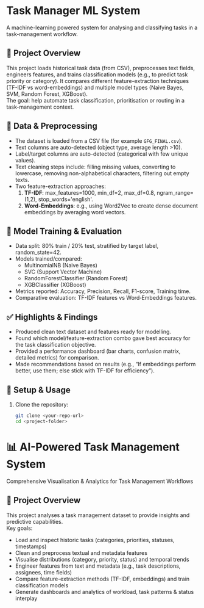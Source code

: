 # Task Manager ML System  
A machine-learning powered system for analysing and classifying tasks in a task-management workflow.

## 🎯 Project Overview  
This project loads historical task data (from CSV), preprocesses text fields, engineers features, and trains classification models (e.g., to predict task priority or category). It compares different feature-extraction techniques (TF-IDF vs word-embeddings) and multiple model types (Naive Bayes, SVM, Random Forest, XGBoost).  
The goal: help automate task classification, prioritisation or routing in a task-management context.

## 📂 Data & Preprocessing  
- The dataset is loaded from a CSV file (for example `GFG_FINAL.csv`).  
- Text columns are auto-detected (object type, average length >10).  
- Label/target columns are auto-detected (categorical with few unique values).  
- Text cleaning steps include: filling missing values, converting to lowercase, removing non-alphabetical characters, filtering out empty texts.  
- Two feature-extraction approaches:  
  1. **TF-IDF**: max_features=1000, min_df=2, max_df=0.8, ngram_range=(1,2), stop_words='english'.  
  2. **Word-Embeddings**: e.g., using Word2Vec to create dense document embeddings by averaging word vectors.

## 🧪 Model Training & Evaluation  
- Data split: 80% train / 20% test, stratified by target label, random_state=42.  
- Models trained/compared:  
  - MultinomialNB (Naive Bayes)  
  - SVC (Support Vector Machine)  
  - RandomForestClassifier (Random Forest)  
  - XGBClassifier (XGBoost)  
- Metrics reported: Accuracy, Precision, Recall, F1-score, Training time.  
- Comparative evaluation: TF-IDF features vs Word‐Embeddings features.

## ✅ Highlights & Findings  
- Produced clean text dataset and features ready for modelling.  
- Found which model/feature-extraction combo gave best accuracy for the task classification objective.  
- Provided a performance dashboard (bar charts, confusion matrix, detailed metrics) for comparison.  
- Made recommendations based on results (e.g., “If embeddings perform better, use them; else stick with TF-IDF for efficiency”).

## 🚀 Setup & Usage  
1. Clone the repository:  
   ```bash
   git clone <your-repo-url>
   cd <project-folder>

# 📊 AI-Powered Task Management System  
Comprehensive Visualisation & Analytics for Task Management Workflows

## 🧭 Project Overview  
This project analyses a task management dataset to provide insights and predictive capabilities.  
Key goals:  
- Load and inspect historic tasks (categories, priorities, statuses, timestamps)  
- Clean and preprocess textual and metadata features  
- Visualise distributions (category, priority, status) and temporal trends  
- Engineer features from text and metadata (e.g., task descriptions, assignees, time fields)  
- Compare feature-extraction methods (TF-IDF, embeddings) and train classification models  
- Generate dashboards and analytics of workload, task patterns & status interplay  
 
